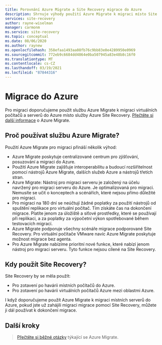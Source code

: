 ```yaml
---
title: Porovnání Azure Migrate a Site Recovery migrace do Azure
description: Shrnuje výhody použití Azure Migrate k migraci místo Site Recovery.
services: site-recovery
author: rayne-wiselman
manager: carmonm
ms.service: site-recovery
ms.topic: conceptual
ms.date: 08/06/2020
ms.author: raynew
ms.openlocfilehash: 358efaa1493aa08fb76c9bb83e0e4289950e0969
ms.sourcegitcommit: 772eb9c6684dd4864e0ba507945a83e48b8c16f0
ms.translationtype: MT
ms.contentlocale: cs-CZ
ms.lasthandoff: 03/19/2021
ms.locfileid: "87844316"
---
```

# <a name="migrating-to-azure"></a>Migrace do Azure

Pro migraci doporučujeme použít službu Azure Migrate k migraci virtuálních počítačů a serverů do Azure místo služby Azure Site Recovery. [Přečtěte si další informace](../migrate/migrate-services-overview.md) o Azure Migrate.


## <a name="why-use-azure-migrate"></a>Proč používat službu Azure Migrate?

Použití Azure Migrate pro migraci přináší několik výhod:
 
 
- Azure Migrate poskytuje centralizované centrum pro zjišťování, posuzování a migraci do Azure.
- Použití Azure Migrate zajišťuje interoperabilitu a budoucí rozšiřitelnost pomocí nástrojů Azure Migrate, dalších služeb Azure a nástrojů třetích stran.
- Azure Migrate: Nástroj pro migraci serveru je založený na účelu navržený pro migraci serveru do Azure. Je optimalizovaná pro migraci. Nemusíte se učit o konceptech a scénářích, které nejsou přímo důležité pro migraci. 
- Pro migraci na 180 dní se neúčtují žádné poplatky za použití nástrojů od spuštění replikace pro virtuální počítač. Tím získáte čas na dokončení migrace. Platíte jenom za úložiště a síťové prostředky, které se používají při replikaci, a za poplatky za výpočetní výkon spotřebované během testovacích migrací.
- Azure Migrate podporuje všechny scénáře migrace podporované Site Recovery. Pro virtuální počítače VMware navíc Azure Migrate poskytuje možnost migrace bez agenta.
- Pro Azure Migrate nabízíme prioritní nové funkce, které nabízí jenom nástroj pro migraci serveru. Tyto funkce nejsou cílené na Site Recovery.

## <a name="when-to-use-site-recovery"></a>Kdy použít Site Recovery?

Site Recovery by se měla použít:

- Pro zotavení po havárii místních počítačů do Azure.
- Pro zotavení po havárii virtuálních počítačů Azure mezi oblastmi Azure.

I když doporučujeme použít Azure Migrate k migraci místních serverů do Azure, pokud jste už zahájili migraci migrace pomocí Site Recovery, můžete ji dál používat k dokončení migrace.  

## <a name="next-steps"></a>Další kroky

> [Přečtěte si běžné otázky](../migrate/resources-faq.md) týkající se Azure Migrate.
